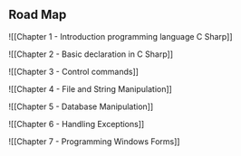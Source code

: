 ## Road Map

![[Chapter 1 - Introduction programming language C Sharp]] 


![[Chapter 2 - Basic declaration in C Sharp]]


![[Chapter 3 - Control commands]] 


![[Chapter 4 - File and String Manipulation]] 


![[Chapter 5 - Database Manipulation]]


![[Chapter 6 - Handling Exceptions]]


![[Chapter 7 - Programming Windows Forms]]




